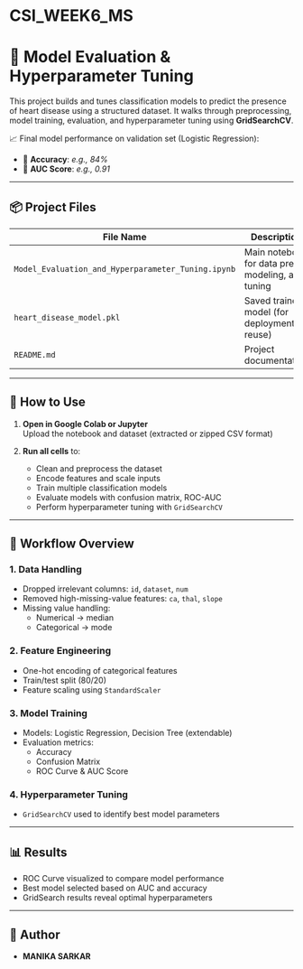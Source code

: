 # CSI_WEEK6_MS
# 🧠 Model Evaluation & Hyperparameter Tuning

This project builds and tunes classification models to predict the presence of heart disease using a structured dataset. It walks through preprocessing, model training, evaluation, and hyperparameter tuning using **GridSearchCV**.

📈 Final model performance on validation set (Logistic Regression):
- 🧮 **Accuracy**: *e.g., 84%*  
- 📏 **AUC Score**: *e.g., 0.91*  

---

## 📦 Project Files

| File Name                                          | Description                                       |
| -------------------------------------------------- | ------------------------------------------------- |
| `Model_Evaluation_and_Hyperparameter_Tuning.ipynb` | Main notebook for data prep, modeling, and tuning |
| `heart_disease_model.pkl`                          | Saved trained model (for deployment or reuse)     |
| `README.md`                                        | Project documentation                             |


---

## 🚀 How to Use

1. **Open in Google Colab or Jupyter**  
   Upload the notebook and dataset (extracted or zipped CSV format)

2. **Run all cells** to:
   - Clean and preprocess the dataset
   - Encode features and scale inputs
   - Train multiple classification models
   - Evaluate models with confusion matrix, ROC-AUC
   - Perform hyperparameter tuning with `GridSearchCV`

---

## 🧪 Workflow Overview

### 1. Data Handling
- Dropped irrelevant columns: `id`, `dataset`, `num`
- Removed high-missing-value features: `ca`, `thal`, `slope`
- Missing value handling:
  - Numerical → median
  - Categorical → mode

### 2. Feature Engineering
- One-hot encoding of categorical features
- Train/test split (80/20)
- Feature scaling using `StandardScaler`

### 3. Model Training
- Models: Logistic Regression, Decision Tree (extendable)
- Evaluation metrics:
  - Accuracy
  - Confusion Matrix
  - ROC Curve & AUC Score

### 4. Hyperparameter Tuning
- `GridSearchCV` used to identify best model parameters

---

## 📊 Results

- ROC Curve visualized to compare model performance
- Best model selected based on AUC and accuracy
- GridSearch results reveal optimal hyperparameters
---

## 👤 Author

- **MANIKA SARKAR**  
